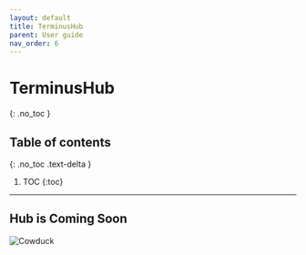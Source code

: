 ```yaml
---
layout: default
title: TerminusHub
parent: User guide
nav_order: 6
---
```


# TerminusHub
{: .no_toc }

## Table of contents
{: .no_toc .text-delta }

1. TOC
{:toc}

---

## Hub is Coming Soon

![Cowduck](/terminusdb-doc/assets/images/cowduck_sitting_logo.png)
